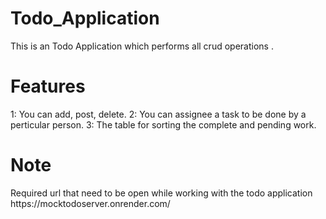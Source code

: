 # Todo_Application
<p>This is an Todo Application which performs all crud operations .</p>
<h1>Features</h1>
1: You can add, post, delete.
2: You can assignee a task to be done by a perticular person.
3: The table for sorting the complete and pending work.
<h1>Note</h1>
Required url that need to be open while working with the todo application
https://mocktodoserver.onrender.com/

